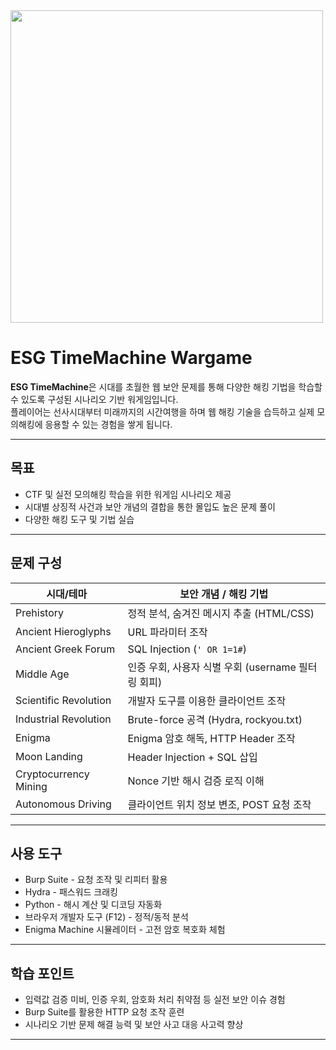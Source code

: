 <img src="https://github.com/user-attachments/assets/958bcbe2-ba24-4274-ba15-4f9d5b2c2ce6" width=500>

# ESG TimeMachine Wargame

**ESG TimeMachine**은 시대를 초월한 웹 보안 문제를 통해 다양한 해킹 기법을 학습할 수 있도록 구성된 시나리오 기반 워게임입니다.  
플레이어는 선사시대부터 미래까지의 시간여행을 하며 웹 해킹 기술을 습득하고 실제 모의해킹에 응용할 수 있는 경험을 쌓게 됩니다.

---

## 목표

- CTF 및 실전 모의해킹 학습을 위한 워게임 시나리오 제공
- 시대별 상징적 사건과 보안 개념의 결합을 통한 몰입도 높은 문제 풀이
- 다양한 해킹 도구 및 기법 실습

---

## 문제 구성

| 시대/테마               | 보안 개념 / 해킹 기법                              |
|------------------------|---------------------------------------------------|
| Prehistory             | 정적 분석, 숨겨진 메시지 추출 (HTML/CSS)         |
| Ancient Hieroglyphs    | URL 파라미터 조작                                |
| Ancient Greek Forum    | SQL Injection (`' OR 1=1#`)                       |
| Middle Age             | 인증 우회, 사용자 식별 우회 (username 필터링 회피) |
| Scientific Revolution  | 개발자 도구를 이용한 클라이언트 조작             |
| Industrial Revolution   | Brute-force 공격 (Hydra, rockyou.txt)            |
| Enigma                 | Enigma 암호 해독, HTTP Header 조작               |
| Moon Landing           | Header Injection + SQL 삽입                      |
| Cryptocurrency Mining  | Nonce 기반 해시 검증 로직 이해                   |
| Autonomous Driving     | 클라이언트 위치 정보 변조, POST 요청 조작        |

---

## 사용 도구

- Burp Suite - 요청 조작 및 리피터 활용
- Hydra - 패스워드 크래킹
- Python - 해시 계산 및 디코딩 자동화
- 브라우저 개발자 도구 (F12) - 정적/동적 분석
- Enigma Machine 시뮬레이터 - 고전 암호 복호화 체험

---

## 학습 포인트

- 입력값 검증 미비, 인증 우회, 암호화 처리 취약점 등 실전 보안 이슈 경험
- Burp Suite를 활용한 HTTP 요청 조작 훈련
- 시나리오 기반 문제 해결 능력 및 보안 사고 대응 사고력 향상

---

